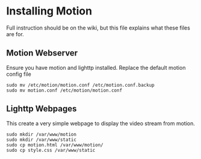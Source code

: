 Installing Motion
================

Full instruction should be on the wiki, but this file explains what these files are for.

Motion Webserver
---------------

Ensure you have motion and lighttp installed.
Replace the default motion config file

    sudo mv /etc/motion/motion.conf /etc/motion.conf.backup
    sudo mv motion.conf /etc/motion/motion.conf

Lighttp Webpages
----------------

This create a very simple webpage to display the video stream from motion.

    sudo mkdir /var/www/motion
    sudo mkdir /var/www/static
    sudo cp motion.html /var/www/motion/
    sudo cp style.css /var/www/static

